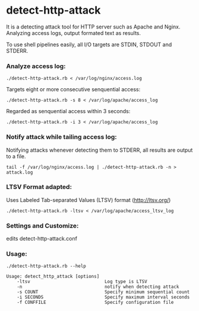 detect-http-attack
==================

It is a detecting attack tool for HTTP server such as Apache and Nginx.
Analyzing access logs, output formated text as results.

To use shell pipelines easily, all I/O targets are STDIN, STDOUT and STDERR.

### Analyze access log:

    ./detect-http-attack.rb < /var/log/nginx/access.log

Targets eight or more consecutive senquential access:

    ./detect-http-attack.rb -s 8 < /var/log/apache/access_log

Regarded as senquential access within 3 seconds:

    ./detect-http-attack.rb -i 3 < /var/log/apache/access_log

### Notify attack while tailing access log:

Notifying attacks whenever detecting them to STDERR, all results are output to a file.

    tail -f /var/log/nginx/access.log | ./detect-http-attack.rb -n > attack.log

### LTSV Format adapted:

Uses Labeled Tab-separated Values (LTSV) format (http://ltsv.org/)

    ./detect-http-attack.rb -ltsv < /var/log/apache/access_ltsv_log

### Settings and Customize:

edits detect-http-attack.conf

### Usage:

    ./detect-http-attack.rb --help

    Usage: detect_http_attack [options]
        -ltsv                            Log type is LTSV
        -n                               notify when detecting attack
        -s COUNT                         Specify minimum sequential count
        -i SECONDS                       Specify maximum interval seconds
        -f CONFFILE                      Specify configuration file

